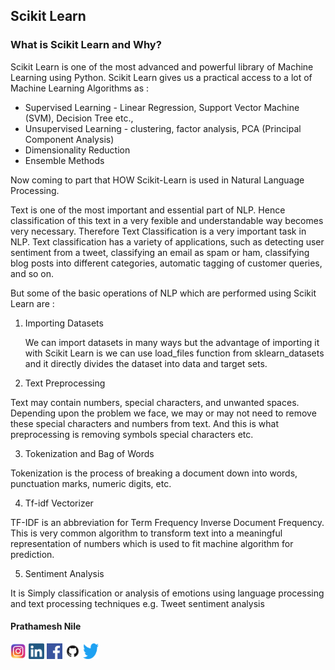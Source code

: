 ## Scikit Learn
### What is Scikit Learn and Why?

Scikit Learn is one of the most advanced and powerful library of Machine Learning using Python.
Scikit Learn gives us a practical access to a lot of Machine Learning Algorithms as :

 * Supervised Learning  - Linear Regression, Support Vector Machine (SVM), Decision Tree etc., 
 * Unsupervised Learning - clustering, factor analysis, PCA (Principal Component Analysis)
 * Dimensionality Reduction
 * Ensemble Methods
 
 Now coming to part that HOW Scikit-Learn is used in Natural Language Processing.
 
 Text is one of the most important and essential part of NLP. Hence classification of this text in a very fexible 
 and understandable way becomes very necessary. Therefore Text Classification is a very important task in NLP.
 Text classification has a variety of applications, such as detecting user sentiment from a tweet, classifying an email as spam or ham, 
 classifying blog posts into different categories, automatic tagging of customer queries, and so on.
 
 But some of the basic operations of NLP which are performed using Scikit Learn are : 
 
 1. Importing Datasets
    
    We can import datasets in many ways but the advantage of importing it with Scikit Learn is we can use load_files function from sklearn_datasets
    and it directly divides the dataset into data and target sets.
    
 2. Text Preprocessing
   
   Text may contain numbers, special characters, and unwanted spaces. Depending upon the problem we face, we may or may not need to remove \
   these special characters and numbers from text. And this is what preprocessing is removing symbols special characters etc.
 
 3. Tokenization and Bag of Words
 
   Tokenization is the process of breaking a document down into words, punctuation marks, numeric digits, etc.
   
 4. Tf-idf Vectorizer
 
   TF-IDF is an abbreviation for Term Frequency Inverse Document Frequency. This is very common algorithm to transform text into a meaningful 
   representation of numbers which is used to fit machine algorithm for prediction.
   
 5. Sentiment Analysis
 
 It is Simply classification or analysis of emotions using language processing and text processing techniques
 e.g. Tweet sentiment analysis
 
 
 #### Prathamesh Nile
 
 
  
 [<img src="https://github.com/nileprathamesh1/logos/blob/master/instagram-logo.png" width="25" height="25" />](https://www.instagram.com/dr.winter__1512/)
[<img src="https://github.com/nileprathamesh1/logos/blob/master/linkedin%20logo.png" width="25" height="25" />](https://www.linkedin.com/in/prathamesh-nile-51960216b/)
[<img src="https://github.com/nileprathamesh1/logos/blob/master/facebook_logo.png" width="25" height="25" />](https://www.facebook.com/profile.php?id=100009048113675)
[<img src="https://github.com/nileprathamesh1/logos/blob/master/github_logo.png" width="25" height="25" />](https://github.com/nileprathamesh1/)
[<img src="https://github.com/nileprathamesh1/logos/blob/master/twitter_logo.png" width="25" height="25" />](https://twitter.com/NilePratham1512)



    
 
